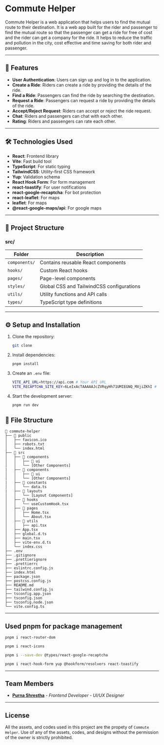 # Commute Helper

Commute Helper is a web application that helps users to find the mutual route to their destination. It is a web app built for the rider and passenger to find the mutual route so that the passenger can get a ride for free of cost and the rider can get a company for the ride. It helps to reduce the traffic and pollution in the city, cost effective and time saving for both rider and passenger.

---

## 🚀 Features

- **User Authentication**: Users can sign up and log in to the application.
- **Create a Ride**: Riders can create a ride by providing the details of the ride.
- **Find a Ride**: Passengers can find the ride by searching the destination.
- **Request a Ride**: Passengers can request a ride by providing the details of the ride.
- **Accept/Reject Request**: Riders can accept or reject the ride request.
- **Chat**: Riders and passengers can chat with each other.
- **Rating**: Riders and passengers can rate each other.

---

## 🛠️ Technologies Used

- **React**: Frontend library
- **Vite**: Fast build tool
- **TypeScript**: For static typing
- **TailwindCSS**: Utility-first CSS framework
- **Yup**: Validation schema
- **React Hook Form**: For form management
- **react-toastify**: For user notifications
- **react-google-recaptcha**: For bot protection
- **react-leaflet**: For maps 
- **leaflet**: For maps
- **@react-google-maps/api**: For google maps

---

## 📁 Project Structure

### **src/**

| Folder            | Description                                      |
|--------------------|--------------------------------------------------|
| `components/`     | Contains reusable React components               |
| `hooks/`          | Custom React hooks                               |
| `pages/`          | Page-level components                            |
| `styles/`         | Global CSS and TailwindCSS configurations         |
| `utils/`          | Utility functions and API calls                  |
| `types/`          | TypeScript type definitions                      |

---

## ⚙️ Setup and Installation

1. Clone the repository:
   ```bash
   git clone 
    ```

2. Install dependencies:
    ```bash
    pnpm install
    ```
3. Create an `.env` file: 
    ```bash
    VITE_API_URL=https://api.com # Your API URL
    VITE_RECAPTCHA_SITE_KEY=6LeIxAcTAAAAAJcZVRqyHh71UMIEGNQ_MXjiZKhI # Your reCAPTCHA site key
    ```
4. Start the development server:
    ```bash
    pnpm run dev
    ```

## 📂 File Structure

``` plaintext
📂 commute-helper
├── 📂 public
│   ├── favicon.ico
│   ├── robots.txt
│   └── index.html
├── 📂 src
│   ├── 📂 components
│   │   ├── 📂 ui
│   │   └── [Other Components]
|   ├── 📂 components
│   │   ├── 📂 ui
│   │   └── [Other Components]
|   ├── 📂 constants
│   │   └── data.ts
|   ├── 📂 layouts
│   │   └── [Layout Components]
│   ├── 📂 hooks
│   │   └── useCustomHook.tsx
│   ├── 📂 pages
│   │   ├── Home.tsx
│   │   └── About.tsx
│   ├── 📂 utils
│   │   ├── api.tsx
│   ├── App.tsx
│   ├── global.d.ts
│   ├── main.tsx
│   ├── vite-env.d.ts
│   └── index.css
├── .env
├── .gitignore
├── .prettierignore
├── .prettierrc
├── eslintrc.config.js
├── index.html
├── package.json
├── postcss.config.js
├── README.md
├── tailwind.config.js
├── tsconfig.app.json
├── tsconfig.json
├── tsconfig.node.json
└── vite.config.ts
```

---

## Used pnpm for package management

```bash
pnpm i react-router-dom
```

```bash
pnpm i react-icons
```

```bash
pnpm i --save-dev @types/react-google-recaptcha
```

```bash
pnpm i react-hook-form yup @hookform/resolvers react-toastify
```

---

## Team Members

- **[Purna Shrestha](https://www.purnashrestha.com.np)** - _Frontend Developer_ - _UI/UX Designer_

---

## License

All the assets, and codes used in this project are the propety of `Commute Helper`. Use of any of the assets, codes, and designs without the permission of the owner is strictly prohibited.